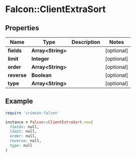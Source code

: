 # Falcon::ClientExtraSort

## Properties

| Name | Type | Description | Notes |
| ---- | ---- | ----------- | ----- |
| **fields** | **Array&lt;String&gt;** |  | [optional] |
| **limit** | **Integer** |  | [optional] |
| **order** | **Array&lt;String&gt;** |  | [optional] |
| **reverse** | **Boolean** |  | [optional] |
| **type** | **Array&lt;String&gt;** |  | [optional] |

## Example

```ruby
require 'crimson-falcon'

instance = Falcon::ClientExtraSort.new(
  fields: null,
  limit: null,
  order: null,
  reverse: null,
  type: null
)
```

